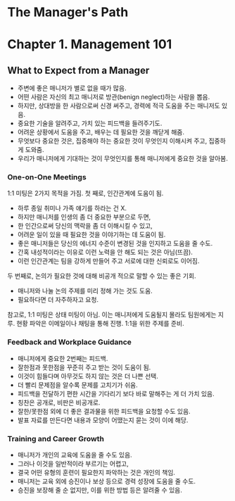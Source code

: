 # The Manager's Path

# Chapter 1. Management 101

## What to Expect from a Manager

- 주변에 좋은 매니저가 별로 없을 때가 많음.
- 어떤 사람은 자신의 최고 매니저로 방관(benign neglect)하는 사람을 뽑음.
- 하지만, 상대방을 한 사람으로써 신경 써주고, 경력에 적극 도움을 주는 매니저도 있음.
- 중요한 기술을 알려주고, 가치 있는 피드백을 들려주기도.
- 어려운 상황에서 도움을 주고, 배우는 데 필요한 것을 깨닫게 해줌.
- 무엇보다 중요한 것은, 집중해야 하는 중요한 것이 무엇인지 이해시켜 주고, 집중하게 도와줌.
- 우리가 매니저에게 기대하는 것이 무엇인지를 통해 매니저에게 중요한 것을 알아봄.

### One-on-One Meetings

1:1 미팅은 2가지 목적을 가짐. 첫 째로, 인간관계에 도움이 됨.

- 하루 종일 취미나 가족 얘기를 하라는 건 X.
- 하지만 매니저를 인생의 좀 더 중요한 부분으로 두면,
- 한 인간으로써 당신의 맥락을 좀 더 이해시킬 수 있고,
- 어려운 일이 있을 때 필요한 것을 이야기하는 데 도움이 됨.
- 좋은 매니저들은 당신의 에너지 수준이 변경된 것을 인지하고 도움을 줄 수도.
- 간혹 내성적이라는 이유로 이런 노력을 안 해도 되는 것은 아님(뜨끔).
- 이런 인간관계는 팀을 강하게 만들어 주고 서로에 대한 신뢰로도 이어짐.

두 번째로, 논의가 필요한 것에 대해 비공개 적으로 말할 수 있는 좋은 기회.

- 매니저와 나눌 논의 주제를 미리 정해 가는 것도 도움.
- 필요하다면 더 자주하자고 요청.

참고로, 1:1 미팅은 상태 미팅이 아님. 이는 매니저에게 도움될지 몰라도 팀원에게는 지루. 현황 파악은 이메일이나 채팅을 통해 진행. 1:1을 위한 주제를 준비.

### Feedback and Workplace Guidance

- 매니저에게 중요한 2번째는 피드백.
- 잘한점과 못한점을 꾸준히 주고 받는 것이 도움이 됨.
- 이것이 힘들다며 아무것도 하지 않는 것은 더 나쁜 선택.
- 더 빨리 문제점을 알수록 문제를 고치기가 쉬움.
- 피드백을 전달하기 편한 시간을 기다리기 보다 바로 말해주는 게 더 가치 있음.
- 칭찬은 공개로, 비판은 비공개로.
- 잘한/못한점 외에 더 좋은 결과물을 위한 피드백을 요청할 수도 있음.
- 발표 자료를 만든다면 내용과 모양이 어땠는지 묻는 것이 이에 해당.

### Training and Career Growth

- 매니저가 개인의 교육에 도움을 줄 수도 있음.
- 그러나 이것을 일반적이라 부르기는 어렵고,
- 결국 어떤 유형의 훈련이 필요한지 파악하는 것은 개인의 책임.
- 매니저는 교육 외에 승진이나 보상 등으로 경력 성장에 도움을 줄 수도.
- 승진을 보장해 줄 순 없지만, 이를 위한 방법 등은 알려줄 수 있음.
